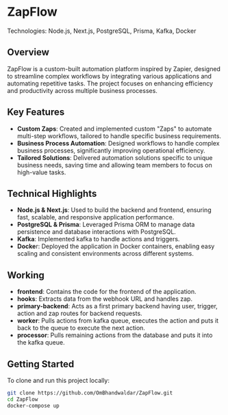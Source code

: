 # ZapFlow

Technologies:  Node.js, Next.js, PostgreSQL, Prisma, Kafka, Docker

##  Overview

ZapFlow is a custom-built automation platform inspired by Zapier, designed to streamline complex workflows by integrating various applications and automating repetitive tasks. The project focuses on enhancing efficiency and productivity across multiple business processes.

## Key Features

- <b>Custom Zaps</b>: Created and implemented custom "Zaps" to automate multi-step workflows, tailored to handle specific business requirements.
- <b>Business Process Automation</b>: Designed workflows to handle complex business processes, significantly improving operational efficiency.
- <b>Tailored Solutions</b>: Delivered automation solutions specific to unique business needs, saving time and allowing team members to focus on high-value tasks.

## Technical Highlights

- <b>Node.js & Next.js</b>: Used to build the backend and frontend, ensuring fast, scalable, and responsive application performance.
- <b>PostgreSQL & Prisma</b>: Leveraged Prisma ORM to manage data persistence and database interactions with PostgreSQL.
- <b>Kafka</b>: Implemented kafka to handle actions and triggers.
- <b>Docke</b>r: Deployed the application in Docker containers, enabling easy scaling and consistent environments across different systems.

## Working

- <b>frontend</b>: Contains the code for the frontend of the application.
- <b>hooks</b>: Extracts data from the webhook URL and handles zap.
- <b>primary-backend</b>: Acts as a first primary backend having user, trigger, action and zap routes for backend requests.
- <b>worker</b>: Pulls actions from kafka queue, executes the action and puts it back to the queue to execute the next action.
- <b>processor</b>: Pulls remaining actions from the database and puts it into the kafka queue.


## Getting Started

To clone and run this project locally:

```bash
git clone https://github.com/OmBhandwaldar/ZapFlow.git
cd ZapFlow
docker-compose up
